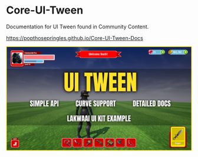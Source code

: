 # Core-UI-Tween

Documentation for UI Tween found in Community Content.

<https://popthosepringles.github.io/Core-UI-Tween-Docs>

![Image](image.png)
